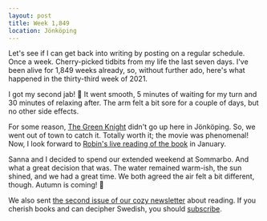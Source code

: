 ```yaml
---
layout: post
title: Week 1,849
location: Jönköping
---
```


Let's see if I can get back into writing by posting on a regular schedule. Once a week. Cherry-picked tidbits from my life the last seven days. I've been alive for 1,849 weeks already, so, without further ado, here's what happened in the thirty-third week of 2021.

I got my second jab! 💉 It went smooth, 5 minutes of waiting for my turn and 30 minutes of relaxing after. The arm felt a bit sore for a couple of days, but no other side effects.

For some reason, [The Green Knight](https://letterboxd.com/film/the-green-knight/) didn't go up here in Jönköping. So, we went out of town to catch it. Totally worth it; the movie was phenomenal! Now, I look forward to [Robin's live reading of the book](https://www.robinsloan.com/newsletters/mirror-green-and-gold/) in January.

Sanna and I decided to spend our extended weekend at Sommarbo. And what a great decision that was. The water remained warm-ish, the sun shined, and we had a great time. We both agreed the air felt a bit different, though. Autumn is coming! 🍂

We also sent [the second issue of our cozy newsletter](https://www.lasloss.se/brev-2) about reading. If you cherish books and can decipher Swedish, you should [subscribe](https://www.lasloss.se/nyhetsbrev/).
